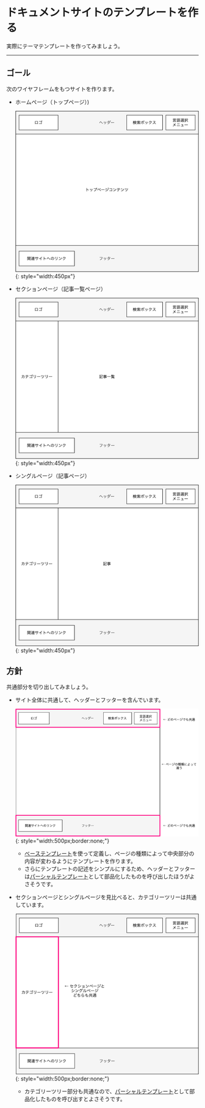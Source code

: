 # ドキュメントサイトのテンプレートを作る

実際にテーマテンプレートを作ってみましょう。

---

## ゴール

次のワイヤフレームをもつサイトを作ります。

- ホームページ（トップページ）)

    ![](img/goal-image-homepage.png){: style="width:450px"}

- セクションページ（記事一覧ページ）

    ![](img/goal-image-section.png){: style="width:450px"}

- シングルページ（記事ページ）

    ![](img/goal-image-single.png){: style="width:450px"}

## 方針
共通部分を切り出してみましょう。

- サイト全体に共通して、ヘッダーとフッターを含んでいます。

    ![](img/goal-image-common1.png){: style="width:500px;border:none;"}

    - [ベーステンプレート](..//02_theme/06_partial.md#_5)を使って定義し、ページの種類によって中央部分の内容が変わるようにテンプレートを作ります。
    - さらにテンプレートの記述をシンプルにするため、ヘッダーとフッターは[パーシャルテンプレート](../02_theme/06_partial.md#_2)として部品化したものを呼び出したほうがよさそうです。

- セクションページとシングルページを見比べると、カテゴリーツリーは共通しています。

    ![](img/goal-image-common2.png){: style="width:500px;border:none;"}

    - カテゴリーツリー部分も共通なので、[パーシャルテンプレート](../02_theme/06_partial.md#_2)として部品化したものを呼び出すとよさそうです。
